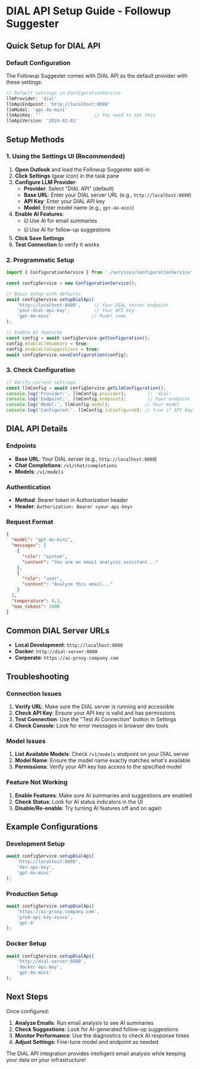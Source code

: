 # DIAL API Setup Guide - Followup Suggester

## Quick Setup for DIAL API

### Default Configuration

The Followup Suggester comes with DIAL API as the default provider with these settings:

```typescript
// Default settings in ConfigurationService
llmProvider: 'dial'
llmApiEndpoint: 'http://localhost:8080'
llmModel: 'gpt-4o-mini'
llmApiKey: ''                    // You need to set this
llmApiVersion: '2024-02-01'
```

## Setup Methods

### 1. Using the Settings UI (Recommended)

1. **Open Outlook** and load the Followup Suggester add-in
2. **Click Settings** (gear icon) in the task pane
3. **Configure LLM Provider**:
   - **Provider**: Select "DIAL API" (default)
   - **Base URL**: Enter your DIAL server URL (e.g., `http://localhost:8080`)
   - **API Key**: Enter your DIAL API key
   - **Model**: Enter model name (e.g., `gpt-4o-mini`)
4. **Enable AI Features**:
   - ☑️ Use AI for email summaries
   - ☑️ Use AI for follow-up suggestions
5. **Click Save Settings**
6. **Test Connection** to verify it works

### 2. Programmatic Setup

```typescript
import { ConfigurationService } from './services/ConfigurationService';

const configService = new ConfigurationService();

// Basic setup with defaults
await configService.setupDialApi(
    'http://localhost:8080',     // Your DIAL server endpoint
    'your-dial-api-key',         // Your API key
    'gpt-4o-mini'               // Model name
);

// Enable AI features
const config = await configService.getConfiguration();
config.enableLlmSummary = true;
config.enableLlmSuggestions = true;
await configService.saveConfiguration(config);
```

### 3. Check Configuration

```typescript
// Verify current settings
const llmConfig = await configService.getLlmConfiguration();
console.log('Provider:', llmConfig.provider);        // 'dial'
console.log('Endpoint:', llmConfig.endpoint);        // Your endpoint
console.log('Model:', llmConfig.model);             // Your model
console.log('Configured:', llmConfig.isConfigured); // true if API key is set
```

## DIAL API Details

### Endpoints
- **Base URL**: Your DIAL server (e.g., `http://localhost:8080`)
- **Chat Completions**: `/v1/chat/completions`
- **Models**: `/v1/models`

### Authentication
- **Method**: Bearer token in Authorization header
- **Header**: `Authorization: Bearer <your-api-key>`

### Request Format
```json
{
  "model": "gpt-4o-mini",
  "messages": [
    {
      "role": "system",
      "content": "You are an email analysis assistant..."
    },
    {
      "role": "user",
      "content": "Analyze this email..."
    }
  ],
  "temperature": 0.3,
  "max_tokens": 1000
}
```

## Common DIAL Server URLs

- **Local Development**: `http://localhost:8080`
- **Docker**: `http://dial-server:8080`
- **Corporate**: `https://ai-proxy.company.com`

## Troubleshooting

### Connection Issues
1. **Verify URL**: Make sure the DIAL server is running and accessible
2. **Check API Key**: Ensure your API key is valid and has permissions
3. **Test Connection**: Use the "Test AI Connection" button in Settings
4. **Check Console**: Look for error messages in browser dev tools

### Model Issues
1. **List Available Models**: Check `/v1/models` endpoint on your DIAL server
2. **Model Name**: Ensure the model name exactly matches what's available
3. **Permissions**: Verify your API key has access to the specified model

### Feature Not Working
1. **Enable Features**: Make sure AI summaries and suggestions are enabled
2. **Check Status**: Look for AI status indicators in the UI
3. **Disable/Re-enable**: Try turning AI features off and on again

## Example Configurations

### Development Setup
```typescript
await configService.setupDialApi(
    'http://localhost:8080',
    'dev-api-key',
    'gpt-4o-mini'
);
```

### Production Setup
```typescript
await configService.setupDialApi(
    'https://ai-proxy.company.com',
    'prod-api-key-xxxxx',
    'gpt-4'
);
```

### Docker Setup
```typescript
await configService.setupDialApi(
    'http://dial-server:8080',
    'docker-api-key',
    'gpt-4o-mini'
);
```

## Next Steps

Once configured:
1. **Analyze Emails**: Run email analysis to see AI summaries
2. **Check Suggestions**: Look for AI-generated follow-up suggestions
3. **Monitor Performance**: Use the diagnostics to check AI response times
4. **Adjust Settings**: Fine-tune model and endpoint as needed

The DIAL API integration provides intelligent email analysis while keeping your data on your infrastructure!
